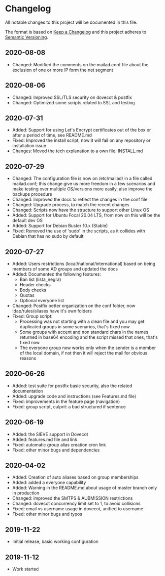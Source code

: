 # Changelog

All notable changes to this project will be documented in this file.

The format is based on [Keep a Changelog](http://keepachangelog.com/en/1.0.0/)
and this project adheres to [Semantic Versioning](http://semver.org/spec/v2.0.0.html).

<!--
This is a note for developers about the recommended tags to keep track of the changes:

- Added: for new features.
- Changed: for changes in existing functionality.
- Deprecated: for soon-to-be removed features.
- Removed: for now removed features.
- Fixed: for any bug fixes.
- Security: in case of vulnerabilities.

Dates must be YEAR-MONTH-DAY
-->

## 2020-08-08

- Changed: Modified the comments on the mailad.conf file about the exclusion of one or more IP form the net segment

## 2020-08-06

- Changed: Improved SSL/TLS security on dovecot & postfix
- Changed: Optimized some scripts related to SSL and testing

## 2020-07-31

- Added: Support for using Let's Encrypt certificates out of the box or after a period of time, see README.md
- Fixed: Improved the install script, now it will fail on any repository or installation issue
- Changes: Moved the tech explanation to a own file: INSTALL.md

## 2020-07-29

- Changed: The configuration file is now on /etc/mailad/ in a file called mailad.conf; this change give us more freedom in a few scenarios and make testing over multiple OS/versions more easily, also improve the backups procedure
- Changed: Improved the docs to reflect the changes in the conf file
- Changed: Upgrade process, to match the recent changes
- Changed: Scripts now have the structure to support other Linux OS
- Added: Support for Ubuntu Focal 20.04 LTS, from now on this will be the default dev OS
- Added: Support for Debian Buster 10.x (Stable)
- Fixed: Removed the use of 'sudo' in the scripts, as it collides with Debian that has no sudo by default

## 2020-07-27

- Added: Users restrictions (local/national/international) based on being members of some AD groups and updated the docs
- Added: Documented the following features:
    - Ban list (lista_negra)
    - Header checks
    - Body checks
    - Quotas
    - Optional everyone list
- Changed: Postfix better organization on the conf folder, now ldap/rules/aliases have it's own folders
- Fixed: Group script:
    - Processing was not starting with a clean file and you may get duplicated groups in some scenarios, that's fixed now
    - Some groups with accent and non standard chars in the names returned in base64 encoding and the script missed that ones, that's fixed now
    - The everyone group now works only when the sender is a member of the local domain, if not then it will reject the mail for obvious reasons

## 2020-06-26

- Added: test suite for postfix basic security, also the related documentation
- Added: upgrade code and instructions (see Features.md file)
- Fixed: improvements in the feature page (navigation)
- Fixed: group script, culprit: a bad structured if sentence

## 2020-06-19

- Added: the SIEVE support in Dovecot
- Added: features.md file and link
- Fixed: automatic group alias creation cron link
- Fixed: other minor bugs and dependencies

## 2020-04-02

- Added: Creation of auto aliases based on group memberships
- Added: added a everyone capability
- Added: Warning in the README.md about usage of master branch only in production
- Changed: improved the SMTPS & AUBMISSION restrictions
- Changed: dovecot concurrency limit set to 1, to avoid collisions
- Fixed: email vs username usage in dovecot, unified to username
- Fixed: other minor bugs and typos

## 2019-11-22

- Initial release, basic working configuration

## 2019-11-12

- Work started
